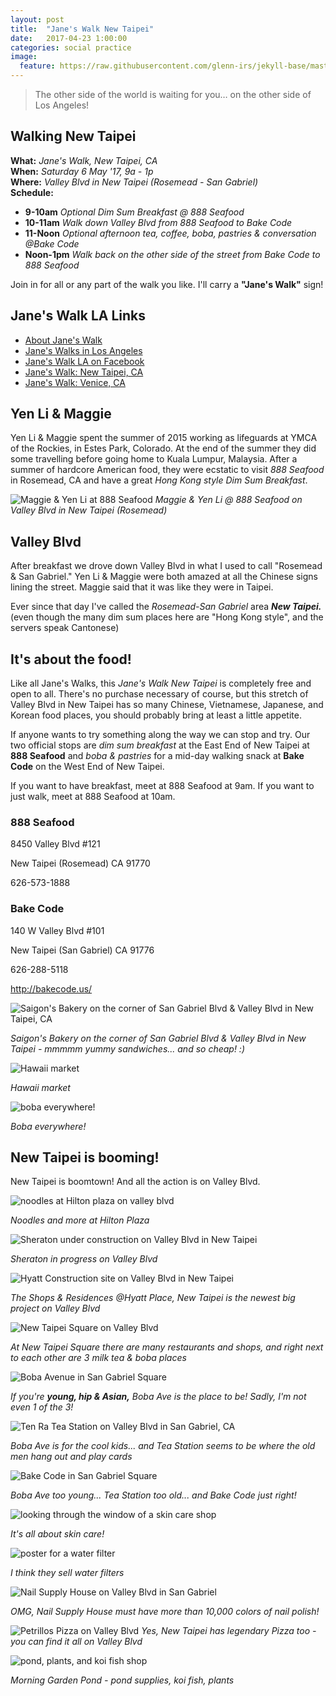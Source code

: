 ```yaml
---
layout: post
title:  "Jane's Walk New Taipei"
date:   2017-04-23 1:00:00
categories: social practice
image:
  feature: https://raw.githubusercontent.com/glenn-irs/jekyll-base/master/_images/888-Seafood-Maggie-YenLi.jpg
---
```


>  The other side of the world is waiting for you… on the other side of Los Angeles!


## Walking New Taipei
**What:** *Jane's Walk, New Taipei, CA*     
**When:** *Saturday 6 May '17, 9a - 1p*    
**Where:** *Valley Blvd in New Taipei (Rosemead - San Gabriel)*    
**Schedule:**  

* **9-10am** *Optional Dim Sum Breakfast @ 888 Seafood*
* **10-11am** *Walk down Valley Blvd from 888 Seafood to Bake Code*
* **11-Noon** *Optional afternoon tea, coffee, boba, pastries & conversation @Bake Code*
* **Noon-1pm** *Walk back on the other side of the street from Bake Code to 888 Seafood*

Join in for all or any part of the walk you like. I'll carry a **"Jane's Walk"** sign!

## Jane's Walk LA Links

* [About Jane's Walk](http://agentof.ch/aos/janes-walk-los-angeles-2017/)  
* [Jane's Walks in Los Angeles](http://janeswalk.org/united-states/los-angeles/)  
* [Jane's Walk LA on Facebook](https://www.facebook.com/janeswalkla/)
* [Jane's Walk: New Taipei, CA](http://jekyll.zucman.com/social/practice/2017/04/23/janeswalk-888-seafood.html)
* [Jane's Walk: Venice, CA](http://jekyll.zucman.com/social/practice/2017/04/30/janeswalk-venice.html)



## Yen Li & Maggie 

Yen Li & Maggie spent the summer of 2015 working as lifeguards at YMCA of the Rockies, in Estes Park, Colorado. At the end of the summer they did some travelling before going home to Kuala Lumpur, Malaysia. After a summer of hardcore American food, they were ecstatic to visit *888 Seafood* in Rosemead, CA and have a great *Hong Kong style Dim Sum Breakfast*.

![Maggie & Yen Li at 888 Seafood](https://raw.githubusercontent.com/glenn-irs/jekyll-base/master/_images/888-Seafood-Maggie-YenLi.jpg)
*Maggie & Yen Li @ 888 Seafood on Valley Blvd in New Taipei (Rosemead)*



## Valley Blvd

After breakfast we drove down Valley Blvd in what I used to call "Rosemead & San Gabriel." Yen Li & Maggie were both amazed at all the Chinese signs lining the street. Maggie said that it was like they were in Taipei. 

Ever since that day I've called the *Rosemead-San Gabriel* area ***New Taipei.*** (even though the many dim sum places here are "Hong Kong style", and the servers speak Cantonese)

## It's about the food!

Like all Jane's Walks, this *Jane's Walk New Taipei* is completely free and open to all. There's no purchase necessary of course,  but this stretch of Valley Blvd in New Taipei has so many Chinese, Vietnamese, Japanese, and Korean food places, you should probably bring at least a little appetite.

If anyone wants to try something along the way we can stop and try. Our two official stops are *dim sum breakfast* at the East End of New Taipei at **888 Seafood** and *boba & pastries* for a mid-day walking snack at **Bake Code** on the West End of New Taipei.

If you want to have breakfast, meet at 888 Seafood at 9am. If you want to just walk, meet at 888 Seafood at 10am.



### 888 Seafood

8450 Valley Blvd #121

New Taipei (Rosemead) CA 91770

626-573-1888

### Bake Code

 140 W Valley Blvd #101

New Taipei (San Gabriel) CA 91776

626-288-5118

http://bakecode.us/

![Saigon's Bakery on the corner of San Gabriel Blvd & Valley Blvd in New Taipei, CA](https://raw.githubusercontent.com/glenn-irs/jekyll-base/master/_images/newtaipei/NewTaipei-001.JPG)

*Saigon's Bakery on the corner of San Gabriel Blvd & Valley Blvd in New Taipei - mmmmm yummy sandwiches... and so cheap! :)*

![Hawaii market](https://raw.githubusercontent.com/glenn-irs/jekyll-base/master/_images/newtaipei/NewTaipei-002.JPG)

*Hawaii market*

![boba everywhere!](https://raw.githubusercontent.com/glenn-irs/jekyll-base/master/_images/newtaipei/NewTaipei-004.JPG)

*Boba everywhere!*

## New Taipei is booming!

New Taipei is boomtown! And all the action is on Valley Blvd.

![noodles at Hilton plaza on valley blvd](https://raw.githubusercontent.com/glenn-irs/jekyll-base/master/_images/newtaipei/NewTaipei-005.JPG)

*Noodles and more at Hilton Plaza*

![Sheraton under construction on Valley Blvd in New Taipei ](https://raw.githubusercontent.com/glenn-irs/jekyll-base/master/_images/newtaipei/NewTaipei-006.JPG)

*Sheraton in progress on Valley Blvd*

![Hyatt Construction site on Valley Blvd in New Taipei](https://raw.githubusercontent.com/glenn-irs/jekyll-base/master/_images/newtaipei/NewTaipei-007.JPG)

*The Shops & Residences @Hyatt Place, New Taipei is the newest big project on Valley Blvd*

![New Taipei Square on Valley Blvd](https://raw.githubusercontent.com/glenn-irs/jekyll-base/master/_images/newtaipei/NewTaipei-008.JPG)

*At New Taipei Square there are many restaurants and shops, and right next to each other are 3  milk tea & boba places*

![Boba Avenue in San Gabriel Square](https://raw.githubusercontent.com/glenn-irs/jekyll-base/master/_images/newtaipei/NewTaipei-013.JPG)

*If you're **young, hip & Asian,** Boba Ave is the place to be! Sadly, I'm not even 1 of the 3!*

![Ten Ra Tea Station on Valley Blvd in San Gabriel, CA](https://raw.githubusercontent.com/glenn-irs/jekyll-base/master/_images/newtaipei/NewTaipei-014.JPG)

*Boba Ave is for the cool kids... and Tea Station seems to be where the old men hang out and play cards*

![Bake Code in San Gabriel Square](https://raw.githubusercontent.com/glenn-irs/jekyll-base/master/_images/newtaipei/NewTaipei-015.JPG)

*Boba Ave too young... Tea Station too old... and Bake Code just right!*

![looking through the window of a skin care shop](https://raw.githubusercontent.com/glenn-irs/jekyll-base/master/_images/newtaipei/NewTaipei-011.JPG)

*It's all about skin care!*

![poster for a water filter](https://raw.githubusercontent.com/glenn-irs/jekyll-base/master/_images/newtaipei/NewTaipei-017.JPG)

*I think they sell water filters*

![Nail Supply House on Valley Blvd in San Gabriel](https://raw.githubusercontent.com/glenn-irs/jekyll-base/master/_images/newtaipei/NewTaipei-018.JPG)

*OMG, Nail Supply House must have more than 10,000 colors of nail polish!*

![Petrillos Pizza on Valley Blvd](https://raw.githubusercontent.com/glenn-irs/jekyll-base/master/_images/newtaipei/NewTaipei-019.JPG)
*Yes, New Taipei has legendary Pizza too - you can find it all on Valley Blvd* 

![pond, plants, and koi fish shop](https://raw.githubusercontent.com/glenn-irs/jekyll-base/master/_images/newtaipei/NewTaipei-020.JPG)

*Morning Garden Pond - pond supplies, koi fish, plants*



